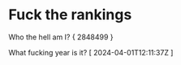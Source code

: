 # Fuck the rankings

Who the hell am I?
{ 2848499 }

What fucking year is it?
[ 2024-04-01T12:11:37Z ]
